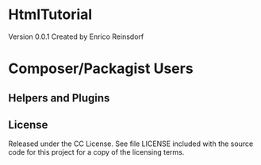 HtmlTutorial
============
Version 0.0.1 Created by Enrico Reinsdorf

Composer/Packagist Users
========================


Helpers and Plugins
-------------------


License
-------
Released under the CC License.  See file LICENSE included with the source
code for this project for a copy of the licensing terms.